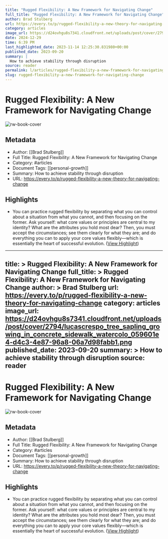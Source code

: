 ```yaml
---
title: "Rugged Flexibility: A New Framework for Navigating Change"
full_title: "Rugged Flexibility: A New Framework for Navigating Change"
author: Brad Stulberg
url: https://every.to/p/rugged-flexibility-a-new-theory-for-navigating-change
category: articles
image_url: https://d24ovhgu8s7341.cloudfront.net/uploads/post/cover/2794/lucascrespo_tree_sapling_growing_in_concrete_sidewalk_watercolo_059601e4-d4c3-4e87-96a8-06a7d98fabb1.png
date: 2024-12-29
time: 6:39 PM
last_highlighted_date: 2023-11-14 12:25:30.831980+00:00
published_date: 2023-09-20
summary: |
  How to achieve stability through disruption
source: reader
permalink: l/articles/rugged-flexibility-a-new-framework-for-navigating-change
slug: rugged-flexibility-a-new-framework-for-navigating-change
---
```

# Rugged Flexibility: A New Framework for Navigating Change

![rw-book-cover](https://d24ovhgu8s7341.cloudfront.net/uploads/post/cover/2794/lucascrespo_tree_sapling_growing_in_concrete_sidewalk_watercolo_059601e4-d4c3-4e87-96a8-06a7d98fabb1.png)

## Metadata
- Author: [[Brad Stulberg]]
- Full Title: Rugged Flexibility: A New Framework for Navigating Change
- Category: #articles
- Document Tags: [[personal-growth]] 
- Summary: How to achieve stability through disruption
- URL: https://every.to/p/rugged-flexibility-a-new-theory-for-navigating-change

## Highlights
- You can practice rugged flexibility by separating what you can control about a situation from what you cannot, and then focusing on the former. Ask yourself: what core values or principles are central to my identity? What are the attributes you hold most dear? Then, you must accept the circumstances; see them clearly for what they are; and do everything you can to apply your core values flexibly—which is essentially the heart of successful evolution. ([View Highlight](https://read.readwise.io/read/01hf6wpewdpawjrm723vh3fxw2))


---
title: >
  Rugged Flexibility: A New Framework for Navigating Change
full_title: >
  Rugged Flexibility: A New Framework for Navigating Change
author: >
  Brad Stulberg
url: https://every.to/p/rugged-flexibility-a-new-theory-for-navigating-change
category: articles
image_url: https://d24ovhgu8s7341.cloudfront.net/uploads/post/cover/2794/lucascrespo_tree_sapling_growing_in_concrete_sidewalk_watercolo_059601e4-d4c3-4e87-96a8-06a7d98fabb1.png
published_date: 2023-09-20
summary: >
  How to achieve stability through disruption
source: reader
---
# Rugged Flexibility: A New Framework for Navigating Change

![rw-book-cover](https://d24ovhgu8s7341.cloudfront.net/uploads/post/cover/2794/lucascrespo_tree_sapling_growing_in_concrete_sidewalk_watercolo_059601e4-d4c3-4e87-96a8-06a7d98fabb1.png)

## Metadata
- Author: [[Brad Stulberg]]
- Full Title: Rugged Flexibility: A New Framework for Navigating Change
- Category: #articles
- Document Tags: [[personal-growth]] 
- Summary: How to achieve stability through disruption
- URL: https://every.to/p/rugged-flexibility-a-new-theory-for-navigating-change

## Highlights
- You can practice rugged flexibility by separating what you can control about a situation from what you cannot, and then focusing on the former. Ask yourself: what core values or principles are central to my identity? What are the attributes you hold most dear? Then, you must accept the circumstances; see them clearly for what they are; and do everything you can to apply your core values flexibly—which is essentially the heart of successful evolution. ([View Highlight](https://read.readwise.io/read/01hf6wpewdpawjrm723vh3fxw2))


